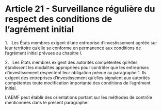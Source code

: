 # Article 21 - Surveillance régulière du respect des conditions de l’agrément initial


1.   Les États membres exigent d’une entreprise d’investissement agréée sur leur territoire qu’elle se conforme en permanence aux conditions de l’agrément initial prévues au chapitre I.

2.   Les États membres exigent des autorités compétentes qu’elles établissent les modalités appropriées pour contrôler que les entreprises d’investissement respectent leur obligation prévue au paragraphe 1. Ils exigent des entreprises d’investissement qu’elles signalent aux autorités compétentes toute modification importante des conditions de l’agrément initial.

L’AEMF peut établir des orientations portant sur les méthodes de contrôle mentionnées dans le présent paragraphe.
